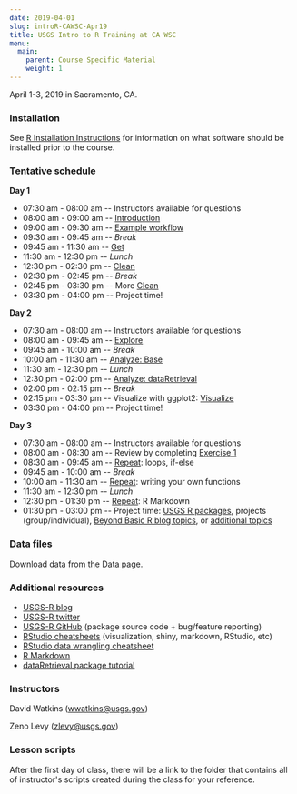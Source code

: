 ```yaml
---
date: 2019-04-01
slug: introR-CAWSC-Apr19
title: USGS Intro to R Training at CA WSC
menu:
  main:
    parent: Course Specific Material
    weight: 1
---
```

April 1-3, 2019 in Sacramento, CA.

### Installation

See [R Installation Instructions](/installr) for information on what software should be installed prior to the course.

### Tentative schedule

**Day 1**

-   07:30 am - 08:00 am -- Instructors available for questions
-   08:00 am - 09:00 am -- [Introduction](/intro-curriculum/Introduction)
-   09:00 am - 09:30 am -- [Example workflow](/intro-curriculum/data/data_workflow.Rmd)
-   09:30 am - 09:45 am -- *Break*
-   09:45 am - 11:30 am -- [Get](/intro-curriculum/Get)
-   11:30 am - 12:30 pm -- *Lunch*
-   12:30 pm - 02:30 pm -- [Clean](/intro-curriculum/Clean)
-   02:30 pm - 02:45 pm -- *Break*
-   02:45 pm - 03:30 pm -- More [Clean](/intro-curriculum/Clean)
-   03:30 pm - 04:00 pm -- Project time!

**Day 2**

-   07:30 am - 08:00 am -- Instructors available for questions
-   08:00 am - 09:45 am -- [Explore](/intro-curriculum/Explore)
-   09:45 am - 10:00 am -- *Break*
-   10:00 am - 11:30 am -- [Analyze: Base](/intro-curriculum/Analyze)
-   11:30 am - 12:30 pm -- *Lunch*
-   12:30 pm - 02:00 pm -- [Analyze: dataRetrieval](https://cran.r-project.org/web/packages/dataRetrieval/dataRetrieval.pdf)
-   02:00 pm - 02:15 pm -- *Break*
-   02:15 pm - 03:30 pm -- Visualize with ggplot2: [Visualize](/intro-curriculum/ggplot2/)
-   03:30 pm - 04:00 pm -- Project time!

**Day 3**

-   07:30 am - 08:00 am -- Instructors available for questions
-   08:00 am - 08:30 am -- Review by completing [Exercise 1](/intro-curriculum/Reproduce/#exercise-1)
-   08:30 am - 09:45 am -- [Repeat](/intro-curriculum/Reproduce/): loops, if-else
-   09:45 am - 10:00 am -- *Break*
-   10:00 am - 11:30 am -- [Repeat](/intro-curriculum/Reproduce/): writing your own functions
-   11:30 am - 12:30 pm -- *Lunch*
-   12:30 pm - 01:30 pm -- [Repeat](/intro-curriculum/Reproduce/): R Markdown
-   01:30 pm - 03:00 pm -- Project time: [USGS R packages](/intro-curriculum/USGS/), projects (group/individual), [Beyond Basic R blog topics](https://waterdata.usgs.gov/blog/tags/beyond-basic-r/), or [additional topics](/intro-curriculum/Additional/)

### Data files

Download data from the [Data page](/intro-curriculum/data/).

### Additional resources

-   [USGS-R blog](https://waterdata.usgs.gov/blog/tags/r/)
-   [USGS-R twitter](https://twitter.com/USGS_R)
-   [USGS-R GitHub](https://github.com/USGS-R) (package source code + bug/feature reporting)
-   [RStudio cheatsheets](https://www.rstudio.com/resources/cheatsheets/) (visualization, shiny, markdown, RStudio, etc)
-   [RStudio data wrangling cheatsheet](https://www.rstudio.com/wp-content/uploads/2015/02/data-wrangling-cheatsheet.pdf)
-   [R Markdown](http://rmarkdown.rstudio.com/lesson-1.html)
-   [dataRetrieval package tutorial](https://owi.usgs.gov/R/dataRetrieval.html#1)

### Instructors

David Watkins (<wwatkins@usgs.gov>)

Zeno Levy (<zlevy@usgs.gov>)

### Lesson scripts

After the first day of class, there will be a link to the folder that contains all of instructor's scripts created during the class for your reference.
